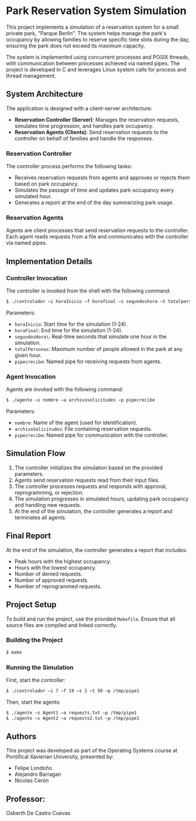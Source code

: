 # Park Reservation System Simulation

This project implements a simulation of a reservation system for a small private park, "Parque Berlín". The system helps manage the park's occupancy by allowing families to reserve specific time slots during the day, ensuring the park does not exceed its maximum capacity.

The system is implemented using concurrent processes and POSIX threads, with communication between processes achieved via named pipes. The project is developed in C and leverages Linux system calls for process and thread management.

## System Architecture

The application is designed with a client-server architecture:

- **Reservation Controller (Server)**: Manages the reservation requests, simulates time progression, and handles park occupancy.
- **Reservation Agents (Clients)**: Send reservation requests to the controller on behalf of families and handle the responses.

### Reservation Controller

The controller process performs the following tasks:

- Receives reservation requests from agents and approves or rejects them based on park occupancy.
- Simulates the passage of time and updates park occupancy every simulated hour.
- Generates a report at the end of the day summarizing park usage.

### Reservation Agents

Agents are client processes that send reservation requests to the controller. Each agent reads requests from a file and communicates with the controller via named pipes.

## Implementation Details

### Controller Invocation

The controller is invoked from the shell with the following command:

```bash
$ ./controlador –i horaInicio –f horafinal –s segundoshora –t totalpersonas –p pipecrecibe
```

Parameters:
- `horaInicio`: Start time for the simulation (1-24).
- `horaFinal`: End time for the simulation (1-24).
- `segundosHora\`: Real-time seconds that simulate one hour in the simulation.
- `totalPersonas`: Maximum number of people allowed in the park at any given hour.
- `pipecrecibe`: Named pipe for receiving requests from agents.

### Agent Invocation

Agents are invoked with the following command:

```bash
$ ./agente –s nombre –a archivosolicitudes –p pipecrecibe
```

Parameters:
- `nombre`: Name of the agent (used for identification).
- `archivoSolicitudes`: File containing reservation requests.
- `pipecrecibe`: Named pipe for communication with the controller.

## Simulation Flow

1. The controller initializes the simulation based on the provided parameters.
2. Agents send reservation requests read from their input files.
3. The controller processes requests and responds with approval, reprogramming, or rejection.
4. The simulation progresses in simulated hours, updating park occupancy and handling new requests.
5. At the end of the simulation, the controller generates a report and terminates all agents.

## Final Report

At the end of the simulation, the controller generates a report that includes:
- Peak hours with the highest occupancy.
- Hours with the lowest occupancy.
- Number of denied requests.
- Number of approved requests.
- Number of reprogrammed requests.

## Project Setup

To build and run the project, use the provided `Makefile`. Ensure that all source files are compiled and linked correctly.

### Building the Project

```bash
$ make
```

### Running the Simulation

First, start the controller:

```bash
$ ./controlador –i 7 –f 19 –s 1 –t 50 –p /tmp/pipe1
```

Then, start the agents:

```bash
$ ./agente –s Agent1 –a requests.txt –p /tmp/pipe1
$ ./agente –s Agent2 –a requests2.txt –p /tmp/pipe1
```

## Authors

This project was developed as part of the Operating Systems course at Pontifical Xavierian University, presented by:

- Felipe Londoño
- Alejandro Barragan
- Nicolas Cerón

## Professor:
Osberth De Castro Cuevas

